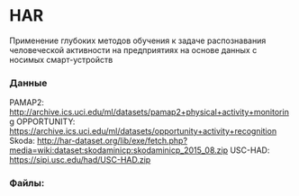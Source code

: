 # HAR
Применение глубоких методов обучения к задаче распознавания человеческой активности на предприятиях на основе данных с носимых смарт-устройств

### Данные
PAMAP2: http://archive.ics.uci.edu/ml/datasets/pamap2+physical+activity+monitoring
OPPORTUNITY: https://archive.ics.uci.edu/ml/datasets/opportunity+activity+recognition
Skoda: http://har-dataset.org/lib/exe/fetch.php?media=wiki:dataset:skodaminicp:skodaminicp_2015_08.zip
USC-HAD: https://sipi.usc.edu/had/USC-HAD.zip

### Файлы:

